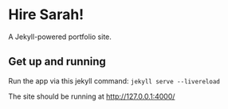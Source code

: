 # Hire Sarah!

A Jekyll-powered portfolio site.

## Get up and running

Run the app via this jekyll command:
`jekyll serve --livereload`

The site should be running at http://127.0.0.1:4000/
